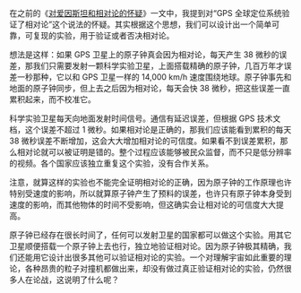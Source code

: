 在之前的《[对爱因斯坦和相对论的怀疑](https://yinwang1.wordpress.com/2021/07/12/einstein-relativity/)》一文中，我提到对“GPS 全球定位系统验证了相对论”这个说法的怀疑。其实根据这个思想，我们可以设计出一个简单可靠，可复现的实验，用于验证或者否决相对论。

想法是这样：如果 GPS 卫星上的原子钟真会因为相对论，每天产生 38 微秒的误差，那我们只需要发射一颗科学实验卫星，上面搭载精确的原子钟，几百万年才误差一秒那种，它以和 GPS 卫星一样的 14,000 km/h 速度围绕地球。原子钟事先和地面的原子钟同步，但上去之后因为相对论，每天会快 38 微秒，把这些误差一直累积起来，而不校准它。

科学实验卫星每天向地面发射时间信号。通信有延迟误差，但根据 GPS 技术文档，这个误差不超过 1 微秒。如果相对论是正确的，那我们应该能看到累积的每天 38 微秒误差不断增加，这会大大增加相对论的可信度。如果看不到误差累积，那么相对论就可以被证明是错的。整个过程应该能够被民众监督，而不只是低分辨率的视频。各个国家应该独立重复这个实验，没有合作关系。

注意，就算这样的实验也不能完全证明相对论的正确，因为原子钟的工作原理也许特别受速度的影响，所以就算原子钟产生了预料的误差，也许只有原子钟本身受到速度的影响，而其他物体的时间不受影响，但这确实会让相对论的可信度大大提高。

原子钟已经存在很长时间了，任何可以发射卫星的国家都可以做这个实验。用其它卫星顺便搭载一个原子钟上去也行，独立地验证相对论。因为原子钟极其精确，我们还能用它设计出很多其他可以验证相对论的实验。一个对理解宇宙如此重要的理论，各种昂贵的粒子对撞机都做出来，却没有做过真正验证相对论的实验，仍然很多人在论战，这说明了什么呢？
